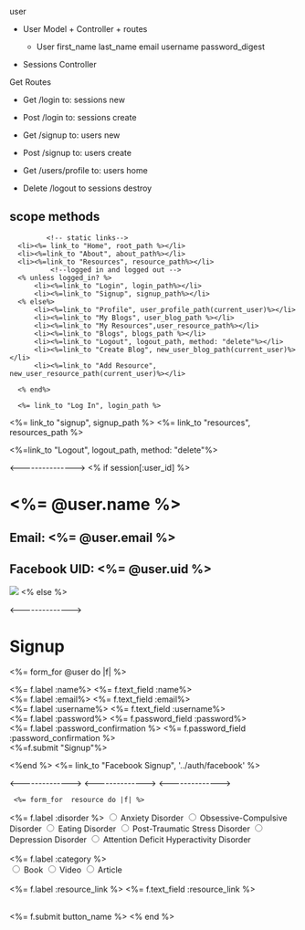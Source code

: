 user

- User Model + Controller + routes
    - User
     first_name
     last_name
     email
     username
     password_digest

- Sessions Controller

Get Routes
- Get /login to: sessions new
- Post /login to: sessions create

- Get /signup to: users new
- Post /signup to: users create

- Get /users/profile to: users home

- Delete /logout to sessions destroy


scope methods
- 



             <!-- static links-->
      <li><%= link_to "Home", root_path %></li> 
      <li><%=link_to "About", about_path%></li>
      <li><%=link_to "Resources", resource_path%></li>
              <!--logged in and logged out -->
      <% unless logged_in? %>
          <li><%=link_to "Login", login_path%></li>
          <li><%=link_to "Signup", signup_path%></li>
      <% else%>
          <li><%=link_to "Profile", user_profile_path(current_user)%></li>
          <li><%=link_to "My Blogs", user_blog_path %></li>
          <li><%=link_to "My Resources",user_resource_path%></li>
          <li><%=link_to "Blogs", blogs_path %></li>
          <li><%=link_to "Logout", logout_path, method: "delete"%></li>
          <li><%=link_to "Create Blog", new_user_blog_path(current_user)%></li>
          <li><%=link_to "Add Resource", new_user_resource_path(current_user)%></li>

      <% end%>

      <%= link_to "Log In", login_path %>
  <%= link_to "signup", signup_path %>
   <%= link_to "resources", resources_path %>
   <div>
        <%=link_to "Logout", logout_path, method: "delete"%>
    </div>

<--------------->
     <% if session[:user_id] %>
  <h1><%= @user.name %></h1>
  <h2>Email: <%= @user.email %></h2>
  <h2>Facebook UID: <%= @user.uid %></h2>
  <img src="<%= @user.image %>">
 <% else %>

 <-------------->

 <h1>Signup</h1>

<%= form_for @user do |f| %>
 
 <div>
     <%= f.label :name%>
     <%= f.text_field :name%>
 </div>
 <div>
     <%= f.label :email%>
     <%= f.text_field :email%>
 </div>
 
 <div>
     <%= f.label :username%>
     <%= f.text_field :username%>
 </div>
 <div>
     <%= f.label :password%>
     <%= f.password_field :password%>
 </div>
     <%= f.label :password_confirmation %>
    <%= f.password_field :password_confirmation %>
 <div></div>
      <%=f.submit "Signup"%>
 
 <%end %>
  <%= link_to "Facebook Signup", '../auth/facebook' %>
   

   <-------------->
    <-------------->
     <-------------->

     <%= form_for  resource do |f| %>
  <div>
    <%= f.label :disorder %>
    <label>
         <input name="resource.disorder" type="radio" />
         <span>Anxiety Disorder</span>
    </label>
    <label>
         <input name="resource.disorder" type="radio" />
         <span>Obsessive-Compulsive Disorder</span>
    </label>
    <label>
         <input name="resource.disorder" type="radio" />
         <span>Eating Disorder</span>
    </label>
    <label>
         <input name="resource.disorder"  type="radio" />
         <span>Post-Traumatic Stress Disorder</span>
    </label>
    <label>
         <input name="resource.disorder"  type="radio" />
         <span>Depression Disorder</span>
    </label>
    <label>
         <input name="resource.disorder" type="radio" />
         <span>Attention Deficit Hyperactivity Disorder</span>
    </label>
  </div><br>
  <div>
    <%= f.label :category %> <br>
     <label>
         <input name="resource.category" type="radio" />
         <span>Book</span>
    </label>
      <label>
         <input name="resource.category" type="radio" />
         <span>Video</span>
    </label>
      <label>
         <input name="resource.category" type="radio" />
         <span>Article</span>
    </label>
  </div><br>
  <div>
    <%= f.label :resource_link %>
    <%= f.text_field :resource_link %>
  </div><br>

  <%= f.submit button_name %>
<% end %>
 <p>
     